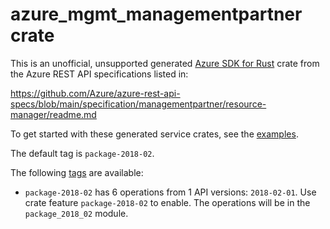 # azure_mgmt_managementpartner crate

This is an unofficial, unsupported generated [Azure SDK for Rust](https://github.com/Azure/azure-sdk-for-rust/tree/legacy) crate from the Azure REST API specifications listed in:

https://github.com/Azure/azure-rest-api-specs/blob/main/specification/managementpartner/resource-manager/readme.md

To get started with these generated service crates, see the [examples](https://github.com/Azure/azure-sdk-for-rust/blob/legacy/services/README.md#examples).

The default tag is `package-2018-02`.

The following [tags](https://github.com/Azure/azure-sdk-for-rust/blob/legacy/services/tags.md) are available:

- `package-2018-02` has 6 operations from 1 API versions: `2018-02-01`. Use crate feature `package-2018-02` to enable. The operations will be in the `package_2018_02` module.